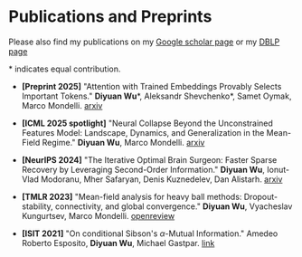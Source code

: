 # Publications and Preprints

Please also find my publications on my [Google scholar page](https://scholar.google.com/citations?user=MztcJLMAAAAJ&hl=zh-CN) or my [DBLP page](https://dblp.org/pid/284/7961.html)

\* indicates equal contribution.

- **[Preprint 2025]** "Attention with Trained Embeddings Provably Selects Important Tokens." **Diyuan Wu**\*, Aleksandr Shevchenko\*, Samet Oymak, Marco Mondelli.   [arxiv](https://arxiv.org/abs/2505.17282)


- **[ICML 2025 spotlight]** "Neural Collapse Beyond the Unconstrained Features Model: Landscape, Dynamics, and Generalization in the Mean-Field Regime." **Diyuan Wu**, Marco Mondelli.  [arxiv](https://arxiv.org/abs/2501.19104)


- **[NeurIPS 2024]** "The Iterative Optimal Brain Surgeon: Faster Sparse Recovery by Leveraging Second-Order Information."  **Diyuan Wu**, Ionut-Vlad Modoranu, Mher Safaryan, Denis Kuznedelev, Dan Alistarh.    [arxiv](https://arxiv.org/abs/2408.17163)


- **[TMLR 2023]** "Mean-field analysis for heavy ball methods: Dropout-stability, connectivity, and global convergence."  **Diyuan Wu**, Vyacheslav Kungurtsev, Marco Mondelli.  [openreview](https://openreview.net/forum?id=gZna3IiGfl)



- **[ISIT 2021]** "On conditional Sibson's $\alpha$-Mutual Information."  Amedeo Roberto Esposito, **Diyuan Wu**, Michael Gastpar.  [link](https://ieeexplore.ieee.org/stamp/stamp.jsp?arnumber=9517944)
